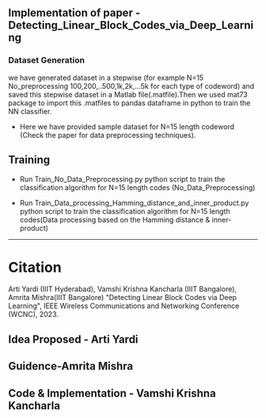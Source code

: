 ## Implementation of paper - Detecting_Linear_Block_Codes_via_Deep_Learning


### Dataset Generation
we have generated dataset in a stepwise (for example N=15 No_preprocessing  100,200,..500,1k,2k,...5k for each type of codeword) and saved this stepwise dataset in a Matlab file(.matfile).Then we used mat73 package to import this .matfiles to pandas dataframe in python to train the NN classifier.

+ Here we have provided sample dataset for N=15 length codeword (Check the paper for data preprocessing techniques).


## Training

+ Run  Train_No_Data_Preprocessing.py python script to train the classification algorithm for N=15 length codes (No_Data_Preprocessing) 

+ Run Train_Data_processing_Hamming_distance_and_inner_product.py python script to train the classification algorithm for N=15 length codes(Data processing based on the Hamming distance & inner-product)

***


# Citation

Arti Yardi (IIIT Hyderabad), Vamshi Krishna Kancharla (IIIT Bangalore), Amrita Mishra(IIIT Bangalore) "Detecting Linear Block Codes via Deep Learning", IEEE Wireless Communications and Networking Conference (WCNC), 2023.

## Idea Proposed - Arti Yardi 
## Guidence-Amrita Mishra
## Code & Implementation - Vamshi Krishna Kancharla

